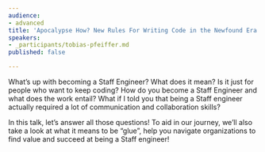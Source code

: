 ```yaml
---
audience:
- advanced
title: 'Apocalypse How? New Rules For Writing Code in the Newfound Era of Ethical Ambiguity'
speakers:
- _participants/tobias-pfeiffer.md
published: false

---
```

What’s up with becoming a Staff Engineer? What does it mean? Is it just for people who want to keep coding? How do you become a Staff Engineer and what does the work entail? What if I told you that being a Staff engineer actually required a lot of communication and collaboration skills?

In this talk, let’s answer all those questions! To aid in our journey, we’ll also take a look at what it means to be “glue”, help you navigate organizations to find value and succeed at being a Staff engineer!
